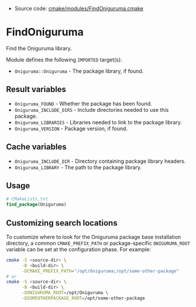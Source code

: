 <!-- This is auto-generated file. -->
* Source code: [cmake/modules/FindOniguruma.cmake](https://github.com/petk/php-build-system/blob/master/cmake/cmake/modules/FindOniguruma.cmake)

# FindOniguruma

Find the Oniguruma library.

Module defines the following `IMPORTED` target(s):

* `Oniguruma::Oniguruma` - The package library, if found.

## Result variables

* `Oniguruma_FOUND` - Whether the package has been found.
* `Oniguruma_INCLUDE_DIRS` - Include directories needed to use this package.
* `Oniguruma_LIBRARIES` - Libraries needed to link to the package library.
* `Oniguruma_VERSION` - Package version, if found.

## Cache variables

* `Oniguruma_INCLUDE_DIR` - Directory containing package library headers.
* `Oniguruma_LIBRARY` - The path to the package library.

## Usage

```cmake
# CMakeLists.txt
find_package(Oniguruma)
```

## Customizing search locations

To customize where to look for the Oniguruma package base
installation directory, a common `CMAKE_PREFIX_PATH` or
package-specific `ONIGURUMA_ROOT` variable can be set at
the configuration phase. For example:

```sh
cmake -S <source-dir> \
      -B <build-dir> \
      -DCMAKE_PREFIX_PATH="/opt/Oniguruma;/opt/some-other-package"
# or
cmake -S <source-dir> \
      -B <build-dir> \
      -DONIGURUMA_ROOT=/opt/Oniguruma \
      -DSOMEOTHERPACKAGE_ROOT=/opt/some-other-package
```
